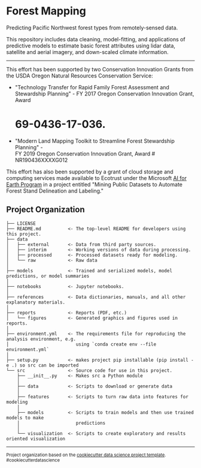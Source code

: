 Forest Mapping
==============

Predicting Pacific Northwest forest types from remotely-sensed data.

This repository includes data cleaning, model-fitting, and applications of
predictive models to estimate basic forest attributes using lidar data,
satellite and aerial imagery, and down-scaled climate information.

--------------------

This effort has been supported by two Conservation Innovation Grants from the
USDA Oregon Natural Resources Conservation Service:  

- "Technology Transfer for Rapid Family Forest Assessment and Stewardship
  Planning" - FY 2017 Oregon Conservation Innovation Grant, Award
  # 69-0436-17-036.  
- "Modern Land Mapping Toolkit to Streamline Forest Stewardship Planning" -  
  FY 2019 Oregon Conservation Innovation Grant, Award # NR190436XXXXG012

This effort has also been supported by a grant of cloud storage and computing
services made available to Ecotrust under the Microsoft <a target="_blank"
href="https://www.microsoft.com/en-us/ai/ai-for-earth/">AI for Earth Program</a>
in a project entitled "Mining Public Datasets to Automate Forest Stand
Delineation and Labeling."


Project Organization
--------------------

    ├── LICENSE
    ├── README.md          <- The top-level README for developers using this project.
    ├── data
    │   ├── external       <- Data from third party sources.
    │   ├── interim        <- Working versions of data during processing.
    │   ├── processed      <- Processed datasets ready for modeling.
    │   └── raw            <- Raw data
    │
    ├── models             <- Trained and serialized models, model predictions, or model summaries
    │
    ├── notebooks          <- Jupyter notebooks.
    │
    ├── references         <- Data dictionaries, manuals, and all other explanatory materials.
    │
    ├── reports            <- Reports (PDF, etc.)
    │   └── figures        <- Generated graphics and figures used in reports.
    │
    ├── environment.yml    <- The requirements file for reproducing the analysis environment, e.g.
    │                         using `conda create env --file environment.yml`
    │
    ├── setup.py           <- makes project pip installable (pip install -e .) so src can be imported
    └── src                <- Source code for use in this project.
        ├── __init__.py    <- Makes src a Python module
        │
        ├── data           <- Scripts to download or generate data
        │
        ├── features       <- Scripts to turn raw data into features for modeling
        │
        ├── models         <- Scripts to train models and then use trained models to make
        │                     predictions
        │
        └── visualization  <- Scripts to create exploratory and results oriented visualization


--------

<p><small>Project organization based on the <a target="_blank"
href="https://drivendata.github.io/cookiecutter-data-science/">cookiecutter
data science project template</a>. #cookiecutterdatascience</small></p>
